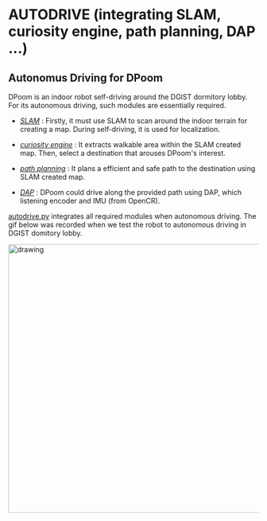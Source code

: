 AUTODRIVE (integrating SLAM, curiosity engine, path planning, DAP ...)
===

## Autonomus Driving for DPoom
DPoom is an indoor robot self-driving around the DGIST dormitory lobby. For its autonomous driving, such modules are essentially required.

  - *[SLAM](SLAM/README.md)* : Firstly, it must use SLAM to scan around the indoor terrain for creating a map. During self-driving, it is used for localization.

  - *[curiosity engine](......)* : It extracts walkable area within the SLAM created map. Then, select a destination that arouses DPoom's interest.

  - *[path planning](pathplanning/README.md)* : It plans a efficient and safe path to the destination using SLAM created map.

  - *[DAP](easygo/readme.md)* : DPoom could drive along the provided path using DAP, which listening encoder and IMU (from OpenCR).
  
[autodrive.py](autodrive.py) integrates all required modules when autonomous driving. The gif below was recorded when we test the robot to autonomous driving in DGIST domitory lobby. 
  
<img src="/GIF/dpoom_integration_2.gif" alt="drawing" width="540"/>
